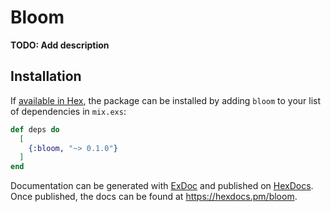 # Bloom

**TODO: Add description**

## Installation

If [available in Hex](https://hex.pm/docs/publish), the package can be installed
by adding `bloom` to your list of dependencies in `mix.exs`:

```elixir
def deps do
  [
    {:bloom, "~> 0.1.0"}
  ]
end
```

Documentation can be generated with [ExDoc](https://github.com/elixir-lang/ex_doc)
and published on [HexDocs](https://hexdocs.pm). Once published, the docs can
be found at <https://hexdocs.pm/bloom>.

